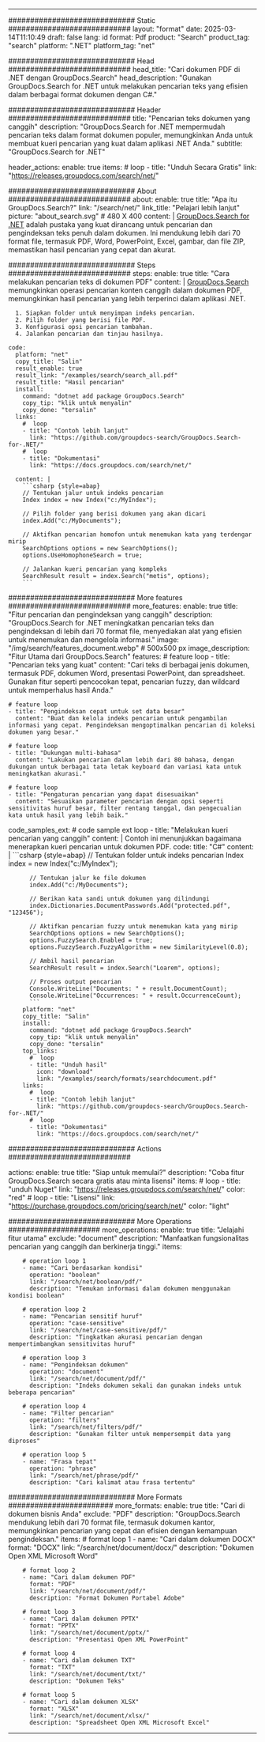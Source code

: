 
---
############################# Static ############################
layout: "format"
date:  2025-03-14T11:10:49
draft: false
lang: id
format: Pdf
product: "Search"
product_tag: "search"
platform: ".NET"
platform_tag: "net"

############################# Head ############################
head_title: "Cari dokumen PDF di .NET dengan GroupDocs.Search"
head_description: "Gunakan GroupDocs.Search for .NET untuk melakukan pencarian teks yang efisien dalam berbagai format dokumen dengan C#."

############################# Header ############################
title: "Pencarian teks dokumen yang canggih" 
description: "GroupDocs.Search for .NET mempermudah pencarian teks dalam format dokumen populer, memungkinkan Anda untuk membuat kueri pencarian yang kuat dalam aplikasi .NET Anda."
subtitle: "GroupDocs.Search for .NET" 

header_actions:
  enable: true
  items:
    #  loop
    - title: "Unduh Secara Gratis"
      link: "https://releases.groupdocs.com/search/net/"
      
############################# About ############################
about:
    enable: true
    title: "Apa itu GroupDocs.Search?"
    link: "/search/net/"
    link_title: "Pelajari lebih lanjut"
    picture: "about_search.svg" # 480 X 400
    content: |
       [GroupDocs.Search for .NET](/search/net/) adalah pustaka yang kuat dirancang untuk pencarian dan pengindeksan teks penuh dalam dokumen. Ini mendukung lebih dari 70 format file, termasuk PDF, Word, PowerPoint, Excel, gambar, dan file ZIP, memastikan hasil pencarian yang cepat dan akurat.

############################# Steps ############################
steps:
    enable: true
    title: "Cara melakukan pencarian teks di dokumen PDF"
    content: |
      [GroupDocs.Search](/search/net/) memungkinkan operasi pencarian konten canggih dalam dokumen PDF, memungkinkan hasil pencarian yang lebih terperinci dalam aplikasi .NET.
      
      1. Siapkan folder untuk menyimpan indeks pencarian.
      2. Pilih folder yang berisi file PDF.
      3. Konfigurasi opsi pencarian tambahan.
      4. Jalankan pencarian dan tinjau hasilnya.
   
    code:
      platform: "net"
      copy_title: "Salin"
      result_enable: true
      result_link: "/examples/search/search_all.pdf"
      result_title: "Hasil pencarian"
      install:
        command: "dotnet add package GroupDocs.Search"
        copy_tip: "klik untuk menyalin"
        copy_done: "tersalin"
      links:
        #  loop
        - title: "Contoh lebih lanjut"
          link: "https://github.com/groupdocs-search/GroupDocs.Search-for-.NET/"
        #  loop
        - title: "Dokumentasi"
          link: "https://docs.groupdocs.com/search/net/"
          
      content: |
        ```csharp {style=abap}
        // Tentukan jalur untuk indeks pencarian
        Index index = new Index("c:/MyIndex");

        // Pilih folder yang berisi dokumen yang akan dicari
        index.Add("c:/MyDocuments");

        // Aktifkan pencarian homofon untuk menemukan kata yang terdengar mirip
        SearchOptions options = new SearchOptions();
        options.UseHomophoneSearch = true;

        // Jalankan kueri pencarian yang kompleks
        SearchResult result = index.Search("metis", options);
        ```            

############################# More features ############################
more_features:
  enable: true
  title: "Fitur pencarian dan pengindeksan yang canggih"
  description: "GroupDocs.Search for .NET meningkatkan pencarian teks dan pengindeksan di lebih dari 70 format file, menyediakan alat yang efisien untuk menemukan dan mengelola informasi."
  image: "/img/search/features_document.webp" # 500x500 px
  image_description: "Fitur Utama dari GroupDocs.Search"
  features:
    # feature loop
    - title: "Pencarian teks yang kuat"
      content: "Cari teks di berbagai jenis dokumen, termasuk PDF, dokumen Word, presentasi PowerPoint, dan spreadsheet. Gunakan fitur seperti pencocokan tepat, pencarian fuzzy, dan wildcard untuk memperhalus hasil Anda."

    # feature loop
    - title: "Pengindeksan cepat untuk set data besar"
      content: "Buat dan kelola indeks pencarian untuk pengambilan informasi yang cepat. Pengindeksan mengoptimalkan pencarian di koleksi dokumen yang besar."

    # feature loop
    - title: "Dukungan multi-bahasa"
      content: "Lakukan pencarian dalam lebih dari 80 bahasa, dengan dukungan untuk berbagai tata letak keyboard dan variasi kata untuk meningkatkan akurasi."

    # feature loop
    - title: "Pengaturan pencarian yang dapat disesuaikan"
      content: "Sesuaikan parameter pencarian dengan opsi seperti sensitivitas huruf besar, filter rentang tanggal, dan pengecualian kata untuk hasil yang lebih baik."
      
  code_samples_ext:
    # code sample ext loop
    - title: "Melakukan kueri pencarian yang canggih"
      content: |
        Contoh ini menunjukkan bagaimana menerapkan kueri pencarian untuk dokumen PDF.
      code:
        title: "C#"
        content: |
          ```csharp {style=abap}
          // Tentukan folder untuk indeks pencarian
          Index index = new Index("c:/MyIndex");
              
          // Tentukan jalur ke file dokumen
          index.Add("c:/MyDocuments");

          // Berikan kata sandi untuk dokumen yang dilindungi
          index.Dictionaries.DocumentPasswords.Add("protected.pdf", "123456");

          // Aktifkan pencarian fuzzy untuk menemukan kata yang mirip
          SearchOptions options = new SearchOptions();
          options.FuzzySearch.Enabled = true;
          options.FuzzySearch.FuzzyAlgorithm = new SimilarityLevel(0.8);

          // Ambil hasil pencarian
          SearchResult result = index.Search("Loarem", options);
          
          // Proses output pencarian
          Console.WriteLine("Documents: " + result.DocumentCount);
          Console.WriteLine("Occurrences: " + result.OccurrenceCount);
          ```
        platform: "net"
        copy_title: "Salin"
        install:
          command: "dotnet add package GroupDocs.Search"
          copy_tip: "klik untuk menyalin"
          copy_done: "tersalin"
        top_links:
          #  loop
          - title: "Unduh hasil"
            icon: "download"
            link: "/examples/search/formats/searchdocument.pdf"
        links:
          #  loop
          - title: "Contoh lebih lanjut"
            link: "https://github.com/groupdocs-search/GroupDocs.Search-for-.NET/"
          #  loop
          - title: "Dokumentasi"
            link: "https://docs.groupdocs.com/search/net/"
            

            


############################# Actions ############################

actions:
  enable: true
  title: "Siap untuk memulai?"
  description: "Coba fitur GroupDocs.Search secara gratis atau minta lisensi"
  items:
    #  loop
    - title: "unduh Nuget"
      link: "https://releases.groupdocs.com/search/net/"
      color: "red"
        #  loop
    - title: "Lisensi"
      link: "https://purchase.groupdocs.com/pricing/search/net/"
      color: "light"


############################# More Operations #####################
more_operations:
    enable: true
    title: "Jelajahi fitur utama"
    exclude: "document"
    description: "Manfaatkan fungsionalitas pencarian yang canggih dan berkinerja tinggi."
    items: 
          
        # operation loop 1
        - name: "Cari berdasarkan kondisi"
          operation: "boolean"
          link: "/search/net/boolean/pdf/"
          description: "Temukan informasi dalam dokumen menggunakan kondisi boolean"

        # operation loop 2
        - name: "Pencarian sensitif huruf"
          operation: "case-sensitive"
          link: "/search/net/case-sensitive/pdf/"
          description: "Tingkatkan akurasi pencarian dengan mempertimbangkan sensitivitas huruf"

        # operation loop 3
        - name: "Pengindeksan dokumen"
          operation: "document"
          link: "/search/net/document/pdf/"
          description: "Indeks dokumen sekali dan gunakan indeks untuk beberapa pencarian"

        # operation loop 4
        - name: "Filter pencarian"
          operation: "filters"
          link: "/search/net/filters/pdf/"
          description: "Gunakan filter untuk mempersempit data yang diproses"

        # operation loop 5
        - name: "Frasa tepat"
          operation: "phrase"
          link: "/search/net/phrase/pdf/"
          description: "Cari kalimat atau frasa tertentu"
          
        
          
############################# More Formats ########################
more_formats:
    enable: true
    title: "Cari di dokumen bisnis Anda"
    exclude: "PDF"
    description: "GroupDocs.Search mendukung lebih dari 70 format file, termasuk dokumen kantor, memungkinkan pencarian yang cepat dan efisien dengan kemampuan pengindeksan."
    items: 
        # format loop 1
        - name: "Cari dalam dokumen DOCX"
          format: "DOCX"
          link: "/search/net/document/docx/"
          description: "Dokumen Open XML Microsoft Word"
          
        # format loop 2
        - name: "Cari dalam dokumen PDF"
          format: "PDF"
          link: "/search/net/document/pdf/"
          description: "Format Dokumen Portabel Adobe"
          
        # format loop 3
        - name: "Cari dalam dokumen PPTX"
          format: "PPTX"
          link: "/search/net/document/pptx/"
          description: "Presentasi Open XML PowerPoint"

        # format loop 4
        - name: "Cari dalam dokumen TXT"
          format: "TXT"
          link: "/search/net/document/txt/"
          description: "Dokumen Teks"
          
        # format loop 5
        - name: "Cari dalam dokumen XLSX"
          format: "XLSX"
          link: "/search/net/document/xlsx/"
          description: "Spreadsheet Open XML Microsoft Excel"
  

---